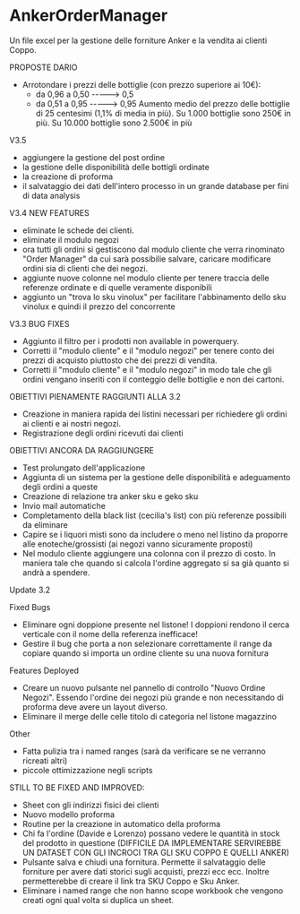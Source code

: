 # AnkerOrderManager
Un file excel per la gestione delle forniture Anker e la vendita ai clienti Coppo.


PROPOSTE DARIO
- Arrotondare i prezzi delle bottiglie (con prezzo superiore ai 10€):
  - da 0,96 a 0,50 -----> 0,5
  - da 0,51 a 0,95 -----> 0,95
Aumento medio del prezzo delle bottiglie di 25 centesimi (1,1% di media in più).
Su 1.000 bottiglie sono 250€ in più.
Su 10.000 bottiglie sono 2.500€ in più 

V3.5
- aggiungere la gestione del post ordine
- la gestione delle disponibilità delle bottigli ordinate
- la creazione di proforma
- il salvataggio dei dati dell'intero processo in un grande database per fini di data analysis

V3.4 NEW FEATURES
- eliminate le schede dei clienti.
- eliminate il modulo negozi
- ora tutti gli ordini si gestiscono dal modulo cliente che verra rinominato "Order Manager" da cui sarà possibilie salvare, caricare modificare ordini sia di clienti che dei negozi.
- aggiunte nuove colonne nel modulo cliente per tenere traccia delle referenze ordinate e di quelle veramente disponibili
- aggiunto un "trova lo sku vinolux" per facilitare l'abbinamento dello sku vinolux e quindi il prezzo del concorrente

V3.3 BUG FIXES 
- Aggiunto il filtro per i prodotti non available in powerquery.
- Corretti il "modulo cliente" e il "modulo negozi" per tenere conto dei prezzi di acquisto piuttosto che dei prezzi di vendita.
- Corretti il "modulo cliente" e il "modulo negozi" in modo tale che gli ordini vengano inseriti con il conteggio delle bottiglie e non dei cartoni.


OBIETTIVI PIENAMENTE RAGGIUNTI ALLA 3.2
- Creazione in maniera rapida dei listini necessari per richiedere gli ordini ai clienti e ai nostri negozi.
- Registrazione degli ordini ricevuti dai clienti

OBIETTIVI ANCORA DA RAGGIUNGERE
- Test prolungato dell'applicazione
- Aggiunta di un sistema per la gestione delle disponibilità e adeguamento degli ordini a queste
- Creazione di relazione tra anker sku e geko sku
- Invio mail automatiche
- Completamento della black list (cecilia's list) con più referenze possibili da eliminare
- Capire se i liquori misti sono da includere o meno nel listino da proporre alle enoteche/grossisti (ai negozi vanno sicuramente proposti)
- Nel modulo cliente aggiungere una colonna con il prezzo di costo. In maniera tale che quando si calcola l'ordine aggregato si sa già quanto si andrà a spendere.


Update 3.2

Fixed Bugs
- Eliminare ogni doppione presente nel listone! I doppioni rendono il cerca verticale con il nome della referenza inefficace!
- Gestire il bug che porta a non selezionare correttamente il range da copiare quando si importa un ordine cliente su una nuova fornitura 

Features Deployed
- Creare un nuovo pulsante nel pannello di controllo "Nuovo Ordine Negozi". Essendo l'ordine dei negozi più grande e non necessitando di proforma deve avere un layout diverso.
- Eliminare il merge delle celle titolo di categoria nel listone magazzino

Other
- Fatta pulizia tra i named ranges (sarà da verificare se ne verranno ricreati altri)
- piccole ottimizzazione negli scripts

  
STILL TO BE FIXED AND IMPROVED:
  - Sheet con gli indirizzi fisici dei clienti
  - Nuovo modello proforma
  - Routine per la creazione in automatico della proforma
  - Chi fa l'ordine (Davide e Lorenzo) possano vedere le quantità in stock del prodotto in questione (DIFFICILE DA IMPLEMENTARE SERVIREBBE UN DATASET CON GLI INCROCI TRA GLI SKU COPPO E QUELLI ANKER)
  - Pulsante salva e chiudi una fornitura. Permette il salvataggio delle forniture per avere dati storici sugli acquisti, prezzi ecc ecc. Inoltre permetterebbe di creare il link tra SKU Coppo e Sku Anker.
  - Eliminare i named range che non hanno scope workbook che vengono creati ogni qual volta si duplica un sheet.
